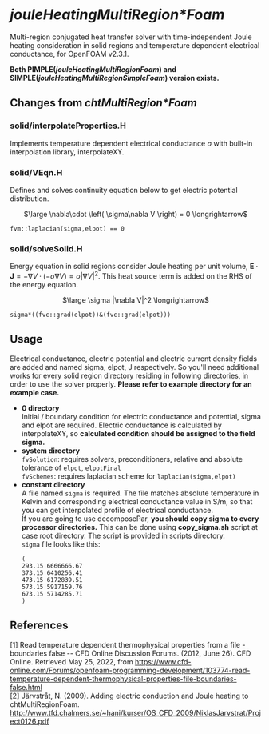 # _jouleHeatingMultiRegion\*Foam_
Multi-region conjugated heat transfer solver with time-independent Joule heating consideration in solid regions and temperature dependent electrical conductance, for OpenFOAM v2.3.1.
 
**Both PIMPLE(_jouleHeatingMultiRegionFoam_) and SIMPLE(_jouleHeatingMultiRegionSimpleFoam_) version exists.**

## Changes from _chtMultiRegion\*Foam_
### solid/interpolateProperties.H
Implements temperature dependent electrical conductance $\sigma$ with built-in interpolation library, interpolateXY.
### solid/VEqn.H
Defines and solves continuity equation below to get electric potential distribution.

<p align="center">
$\large \nabla\cdot \left( \sigma\nabla V \right) = 0 \longrightarrow$
</p>

`fvm::laplacian(sigma,elpot) == 0`

### solid/solveSolid.H
Energy equation in solid regions consider Joule heating per unit volume,
$\mathbf{E} \cdot \mathbf{J} = -\nabla V \cdot \left(-\sigma \nabla V \right) = \sigma |\nabla V|^2$. This heat source term is added on the RHS of the energy equation.

<p align="center">
$\large \sigma |\nabla V|^2 \longrightarrow$
</p>

`sigma*((fvc::grad(elpot))&(fvc::grad(elpot)))`

## Usage
Electrical conductance, electric potential and electric current density fields are added and named sigma, elpot, J respectively. So you'll need additional works for every solid region directory residing in following directories, in order to use the solver properly. **Please refer to example directory for an example case.**

 * **0 directory**  
  Initial / boundary condition for electric conductance and potential, sigma and elpot are required. 
  Electric conductance is calculated by interpolateXY, so **calculated condition should be assigned to the field sigma.**
 * **system directory**    
  `fvSolution`: requires solvers, preconditioners, relative and absolute tolerance of `elpot`, `elpotFinal`  
  `fvSchemes`: requires laplacian scheme for `laplacian(sigma,elpot)`   
 * **constant directory**  
  A file named `sigma` is required. The file matches absolute temperature in Kelvin and corresponding electrical conductance value in S/m, so that you can get interpolated profile of electrical conductance.  
  If you are going to use decomposePar, **you should copy sigma to every processor directories.** This can be done using **copy_sigma.sh** script at case root directory. The script is provided in scripts directory.    
  `sigma` file looks like this:  
   ```
   (  
   293.15 6666666.67  
   373.15 6410256.41  
   473.15 6172839.51  
   573.15 5917159.76  
   673.15 5714285.71  
   )
   ``` 
## References
[1] Read temperature dependent thermophysical properties from a file - boundaries false -- CFD Online Discussion Forums. (2012, June 26). CFD Online. Retrieved May 25, 2022, from https://www.cfd-online.com/Forums/openfoam-programming-development/103774-read-temperature-dependent-thermophysical-properties-file-boundaries-false.html  
[2] Järvstråt, N. (2009). Adding electric conduction and Joule heating to chtMultiRegionFoam. http://www.tfd.chalmers.se/~hani/kurser/OS_CFD_2009/NiklasJarvstrat/Project0126.pdf
